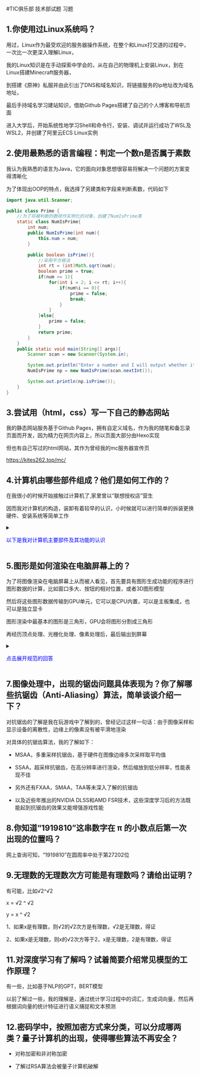 #TIC俱乐部 技术部试题 习题

## 1.你使用过Linux系统吗？

用过，Linux作为最受欢迎的服务器操作系统，在整个和Linux打交道的过程中，一次比一次更深入理解Linux，

我的Linux知识是在手动探索中学会的，从在自己的物理机上安装Linux，到在Linux搭建Minecraft服务器，

到搭建《原神》私服并由此引出了DNS和域名知识，将链接服务的ip地址改为域名地址，

最后手持域名学习建站知识，借助Github Pages搭建了自己的个人博客和导航页面

进入大学后，开始系统性地学习Shell和命令行，安装、调试并运行成功了WSL及WSL2，并创建了阿里云ECS Linux实例


## 2.使用最熟悉的语言编程：判定一个数n是否属于素数

我认为我熟悉的语言为Java，它的面向对象思想很容易将解决一个问题的方案变得清晰化

为了体现出OOP的特点，我选择了另建类和字段来判断素数，代码如下

```Java
import java.util.Scanner;

public class Prime {
    //为了将被判断的数视作实例化的对象，创建了NumIsPrime类
    static class NumIsPrime{
        int num;
        public NumIsPrime(int num){
            this.num = num;
        }

        public boolean isPrime(){
            //采用平方根法
            int rt = (int)Math.sqrt(num);
            boolean prime = true;
            if(num >= 1){
                for(int i = 2; i <= rt; i++){
                    if(num%i == 0){
                        prime = false;
                        break;
                    }
                }
            }else{
                prime = false;
            }
            return prime;
        }
    }
    public static void main(String[] args){
        Scanner scan = new Scanner(System.in);

        System.out.println("Enter a number and I will output whether it is a prime number:");
        NumIsPrime np = new NumIsPrime(scan.nextInt());

        System.out.println(np.isPrime());
    }
}
```

## 3.尝试用（html，css）写一下自己的静态网站

我的静态网站服务基于Github Pages，拥有自定义域名，作为我的随笔和备忘录页面而开发，因为精力在网页内容上，所以页面大部分由Hexo实现

但也有自己写过的html网站，其作为曾经我的mc服务器宣传页

<https://kites262.top/mc/>

## 4.计算机由哪些部件组成？他们是如何工作的？

在我很小的时候开始接触过计算机了,家里曾以“联想授权店”营生

因而我对计算机的构造，装卸有着较早的认识，小时候就可以进行简单的拆装更换硬件、安装系统等简单工作


<details>
        <summary><p style="color: blue">以下是我对计算机主要部件及其功能的认识</p></summary>
        <pre><code>
中央处理器（CPU）：CPU是计算机的大脑，负责执行指令和处理数据。它包括算术逻辑单元（ALU）和控制单元（CU），ALU执行算术和逻辑运算，CU协调指令的执行和控制数据的流动。
内存（主存储器）：内存用于存储正在执行的程序和数据。它分为随机访问存储器（RAM）和只读存储器（ROM）。RAM用于临时存储数据和程序，而ROM存储固定的指令和数据，不易修改。
存储器（辅助存储器）：存储器用于长期存储数据和程序。常见的存储器包括硬盘驱动器（HDD）、固态驱动器（SSD）、光盘驱动器等。它们提供了更大的存储容量，但访问速度较内存慢。
输入设备：输入设备用于将外部信息输入到计算机中。常见的输入设备包括键盘、鼠标、触摸屏、扫描仪等。
输出设备：输出设备用于将计算机处理后的信息呈现给用户。常见的输出设备包括显示器、打印机、扬声器等。
主板：主板是计算机所有组件的连接中心。它提供了各个部件之间的通信和电源。
显卡：显卡负责处理计算机图形和图像的显示。它包含图形处理单元（GPU），可以加速图形和图像的处理和渲染。
网络适配器：网络适配器允许计算机连接到局域网或互联网，以实现网络通信和数据传输。
这些部件相互协作，实现计算机的工作。当用户通过输入设备输入指令和数据时，CPU从内存中读取程序和数据，进行运算和处理，并将结果存储回内存。然后，计算机可以使用输出设备将结果显示给用户。存储器用于存储程序、数据和文件，而主板上的总线系统使各个部件之间可以高速传输数据。网络适配器允许计算机通过网络进行通信和数据传输。显卡负责处理图形和图像的显示，提供良好的用户界面和图形性能。
*规范化的术语求助自ChatGPT*
        </code></pre>
</details>

## 5.图形是如何渲染在电脑屏幕上的？

为了将图像渲染在电脑屏幕上从而被人看见，首先要具有图形生成功能的程序进行图形数据的计算，比如窗口多大、按钮的相对位置，或者3D图形模型

然后将这些图形数据传输到GPU单元，它可以是CPU内置，可以是主板集成，也可以是独立显卡

图形渲染中最基本的图形是三角形，GPU会将图形分割成三角形

再经历顶点处理、光栅化处理、像素处理后，最后输出到屏幕

<details>
    <summary><p style="color: blue">点击展开规范的回答</p></summary>
    <pre><code>
应用程序生成图形数据：图形渲染的第一步是应用程序生成图形数据。这可以是2D图形，如线条、形状和文字，也可以是3D图形，如三维模型和场景。

图形数据传输到显卡：一旦应用程序生成图形数据，它会将数据传输到显卡。显卡上的图形处理单元（GPU）专门负责处理图形数据。

三角形剖分：在进行图形渲染之前，GPU通常会将3D图形数据进行三角形剖分。这是因为图形渲染中最基本的图元是三角形，通过将3D模型分解为许多小的三角形，可以更容易地进行后续处理。

顶点处理：GPU对每个三角形的顶点进行处理。这包括应用坐标变换、光照计算和纹理坐标映射等。坐标变换将三维顶点位置转换为二维屏幕坐标系，光照计算确定每个顶点的明暗程度，纹理坐标映射将纹理图像映射到三角形表面。

光栅化：在光栅化阶段，GPU将处理后的三角形转换为屏幕上的像素。它确定每个像素的位置和颜色，并生成一个带有相关数据的帧缓冲区。

像素处理：在像素处理阶段，GPU对每个像素进行最终的处理。这可能包括应用纹理、深度测试、透明度计算和抗锯齿等。纹理映射将纹理图像应用到像素上，深度测试用于确定像素是否可见，透明度计算用于处理透明效果，抗锯齿技术用于平滑边缘。

输出到屏幕：最后，GPU将处理后的图像数据发送到显示器，显示器按照一定的刷新率将图像呈现在屏幕上。这样用户就可以看到应用程序生成的图形。
    </code></pre>
</details>

## 7.图像处理中，出现的锯齿问题具体表现为？你了解哪些抗锯齿（Anti-Aliasing）算法，简单谈谈介绍一下？

对抗锯齿的了解是我在玩游戏中了解到的，曾经记过这样一句话：由于图像采样和显示设备的离散性，边缘上的像素没有被平滑地渲染

对具体的抗锯齿算法，我的了解如下：

- MSAA，多重采样抗锯齿，基于硬件在图像边缘多次采样取平均值

- SSAA，超采样抗锯齿，在高分辨率进行渲染，然后缩放到低分辨率，性能表现不佳

- 另外还有FXAA，SMAA，TAA等未深入了解的抗锯齿

- 以及近些年推出的NVIDIA DLSS和AMD FSR技术，这些深度学习后的方法既能起到抗锯齿的效果又能增强游戏性能

## 8.你知道“1919810”这串数字在 π 的小数点后第一次出现的位置吗？

网上查询可知，“1919810”在圆周率中处于第27202位

## 9.无理数的无理数次方可能是有理数吗？请给出证明？

有可能，比如√2^√2

x = √2 ^ √2

y = x ^ √2

1、如果x是有理数，则√2的√2次方是有理数，√2是无理数，得证

2、如果x是无理数，则x的√2次方等于2，x是无理数，2是有理数，得证

## 11.对深度学习有了解吗？试着简要介绍常见模型的工作原理？

有一些，比如基于NLP的GPT，BERT模型

以前了解过一些，我的理解是，通过统计学习过程中的词汇，生成词向量，然后再根据词向量的统计特征进行语义捕捉和文本预测

## 12.密码学中，按照加密方式来分类，可以分成哪两类？量子计算机的出现，使得哪些算法不再安全？

- 对称加密和非对称加密

- 了解过RSA算法会被量子计算机破解